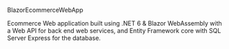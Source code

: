 BlazorEcommerceWebApp

Ecommerce Web application built using .NET 6 & Blazor WebAssembly with a Web API for back end web services, and Entity Framework core with SQL Server Express for the database.
